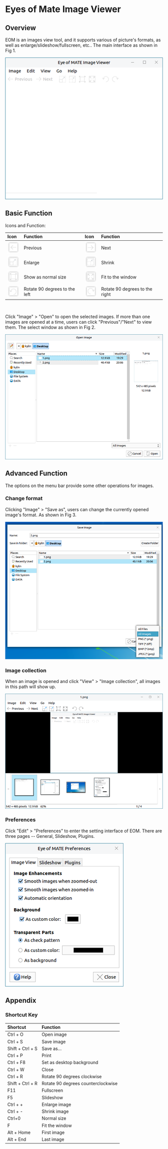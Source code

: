 # Eyes of Mate Image Viewer
## Overview
EOM is an images view tool, and it supports various of picture's formats, as well as enlarge/slideshow/fullscreen, etc.. The main interface as shown in Fig 1.

![Fig 1 Eyes of Mate image viewer](image/1.png)
<br>

## Basic Function

Icons and Function:

| Icon | Function | Icon | Function |
| :------------ | :------------ | :------------ | :------------ |
|![](image/icon1.png)| Previous |![](image/icon5.png)| Next |
|![](image/icon2.png)| Enlarge |![](image/icon6.png)| Shrink |
|![](image/icon3.png)| Show as normal size |![](image/icon7.png)| Fit to the window |
|![](image/icon4.png)| Rotate 90 degrees to the left |![](image/icon8.png)|Rotate 90 degrees to the right

<br>

Click "Image" > "Open" to open the selected images. If more than one images are opened at a time, users can click "Previous"/"Next" to view them. The select window as shown in Fig 2.

![Fig 2 Open image-big](image/2.png)
<br>

## Advanced Function
The options on the menu bar provide some other operations for images.

### Change format 
Clicking "Image" > "Save as", users can change the currently opened image's format. As shown in Fig 3.

![Fig 3 Save as-big](image/3.png)

### Image collection
When an image is opened and click "View" > "Image collection", all images in this path will show up.

![Fig 4 Image collection-big](image/4.png)

### Preferences
Click "Edit" > "Preferences" to enter the setting interface of EOM. There are three pages -- General, Slideshow, Plugins.

![Fig 5 Preferences](image/5.png)
<br>

## Appendix
### Shortcut Key

| Shortcut | Function |
| :------------ | :------------ |
| Ctrl + O | Open image |
| Ctrl + S | Save image |
| Shift + Ctrl + S | Save as… |
| Ctrl + P | Print |
| Ctrl + F8 | Set as desktop background |
| Ctrl + W | Close |
| Ctrl + R | Rotate 90 degrees clockwise |
| Shift + Ctrl + R | Rotate 90 degrees counterclockwise |
| F11 | Fullscreen |
| F5 | Slideshow |
| Ctrl + + | Enlarge image |
| Ctrl + - | Shrink image |
| Ctrl+0 | Normal size |
| F | Fit the window |
| Alt + Home | First image |
| Alt + End | Last image |

